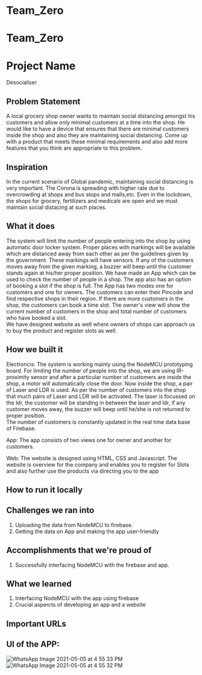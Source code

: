 # Team_Zero
# Team_Zero

# Project Name
  Desocialiser

## Problem Statement
   A local grocery shop owner wants to maintain social distancing amongst his customers and allow only minimal customers at a time into the shop. He would like to have a device    that ensures that there are minimal customers inside the shop and also they are maintaining social distancing. Come up with a product that meets these minimal requirements and also add more features that you think are appropriate to this problem.

## Inspiration
 In the current scenario of Global pandemic, maintaining social distancing is very important. The Corona is spreading with higher rate due to overcrowding at shops and bus stops and malls,etc. Even in the lockdown, the shops for grocery, fertilizers and medicals are open and we must maintain social distacing at such places.        

## What it does
The system will limit the number of people entering into the shop by using automatic door locker system. Proper places with markings will be available which are distanced away from each other as per the guidelines given by the government. These markings will have sensors. If any of the customers moves away from the given marking, a buzzer will beep until the customer stands again at his/her proper position. 
We have made an App which can be used to check the number of people in a shop. The app also has an option of booking a slot if the shop is full. The App has two modes one for customers and one for owners. The customers can enter their Pincode and find respective shops in their region. If there are more customers in the shop, the customers can book a time slot. The owner's view will show the current number of customers in the shop and total number of customers who have booked a slot.  
We have designed website as well where owners of shops can approach us to buy the product and register slots as well.     

## How we built it
Electroncis: The system is working mainly using the NodeMCU prototyping board. For limiting the number of people into the shop, we are using IR-proximity sensor and after a particular number of customers are inside the shop, a motor will automatically close the door.
Now inside the shop, a pair of Laser and LDR is used. As per the number of customers into the shop that much pairs of Laser and LDR will be activated. The laser is focussed on the ldr, the customer will be standing in between the laser and ldr, if any customer moves away, the buzzer will beep until he/she is not returned to proper position.    
The number of customers is constantly updated in the real time data base of Firebase.  

App: The app consists of two views one for owner and another for customers. 

Web: The website is designed using HTML, CSS and Javascript. The website is overview for the company and enables you to register for Slots and also further use the products via directing you to the app

## How to run it locally

## Challenges we ran into
   1. Uploading the data from NodeMCU to firebase.
   2. Getting the data on App and making the app user-friendly
## Accomplishments that we're proud of
  1. Successfully interfacing NodeMCU with the firebase and app.  

## What we learned
1. Interfacing NodeMCU with the app using firebase
2. Crucial aspercts of developing an app and a website
 

## Important URLs

## UI of the APP:

![WhatsApp Image 2021-05-05 at 4 55 33 PM](https://user-images.githubusercontent.com/78071859/117135954-50c23700-adc5-11eb-9e4a-aacc4708de65.jpeg)
![WhatsApp Image 2021-05-05 at 4 55 32 PM](https://user-images.githubusercontent.com/78071859/117135970-56b81800-adc5-11eb-807f-dfa5e5b0d44d.jpeg)


